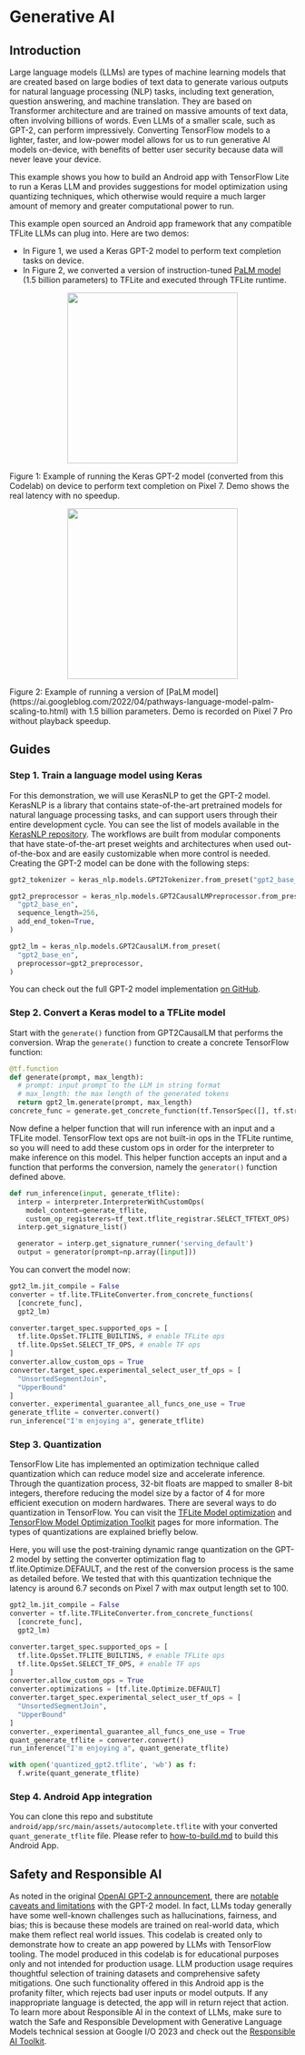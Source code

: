 # Generative AI

## Introduction
Large language models (LLMs) are types of machine learning models that are created based on large bodies of text data to generate various outputs for natural language processing (NLP) tasks, including text generation, question answering, and machine translation. They are based on Transformer architecture and are trained on massive amounts of text data, often involving billions of words. Even LLMs of a smaller scale, such as GPT-2, can perform impressively. Converting TensorFlow models to a lighter, faster, and low-power model allows for us to run generative AI models on-device, with benefits of better user security because data will never leave your device.

 This example shows you how to build an Android app with TensorFlow Lite to run a Keras  LLM  and provides suggestions for model optimization using quantizing techniques, which otherwise would require a much larger amount of memory and greater computational power to run.

This example open sourced an Android app framework that any compatible TFLite LLMs can plug into. Here are two demos: 
* In Figure 1, we used a Keras GPT-2 model to perform text completion tasks on device. 
* In Figure 2, we converted a version of instruction-tuned [PaLM model](https://ai.googleblog.com/2022/04/pathways-language-model-palm-scaling-to.html) (1.5 billion parameters) to TFLite and executed through TFLite runtime. 

<p align="center">
  <img src="figures/autocomplete_fig1.gif" width="300">
</p>
Figure 1: Example of running the Keras GPT-2 model (converted from this Codelab) on device to perform text completion on Pixel 7. Demo shows the real latency with no speedup.
<p align="center">
  <img src="figures/auto_complete_2.gif" width="300">
</p>
Figure 2: Example of running a version of [PaLM model](https://ai.googleblog.com/2022/04/pathways-language-model-palm-scaling-to.html) with 1.5 billion parameters. Demo is recorded on Pixel 7 Pro without playback speedup.




## Guides
### Step 1. Train a language model using Keras

For this demonstration, we will use KerasNLP to get the GPT-2 model. KerasNLP is a library that contains state-of-the-art pretrained models for natural language processing tasks, and can support users through their entire development cycle. You can see the list of models available in the [KerasNLP repository](https://github.com/keras-team/keras-nlp/tree/master/keras_nlp/models). The workflows are built from modular components that have state-of-the-art preset weights and architectures when used out-of-the-box and are easily customizable when more control is needed. Creating the GPT-2 model can be done with the following steps:

```python
gpt2_tokenizer = keras_nlp.models.GPT2Tokenizer.from_preset("gpt2_base_en")

gpt2_preprocessor = keras_nlp.models.GPT2CausalLMPreprocessor.from_preset(
  "gpt2_base_en",
  sequence_length=256,
  add_end_token=True,
)

gpt2_lm = keras_nlp.models.GPT2CausalLM.from_preset(
  "gpt2_base_en", 
  preprocessor=gpt2_preprocessor,
)
```

You can check out the full GPT-2 model implementation [on GitHub](https://github.com/keras-team/keras-nlp/tree/master/keras_nlp/models/gpt2).


### Step 2. Convert a Keras model to a TFLite model

Start with the `generate()` function from GPT2CausalLM that performs the conversion. Wrap the `generate()` function to create a concrete TensorFlow function:

```python
@tf.function
def generate(prompt, max_length):
  # prompt: input prompt to the LLM in string format
  # max_length: the max length of the generated tokens 
  return gpt2_lm.generate(prompt, max_length)
concrete_func = generate.get_concrete_function(tf.TensorSpec([], tf.string), 100)
```

Now define a helper function that will run inference with an input and a TFLite model. TensorFlow text ops are not built-in ops in the TFLite runtime, so you will need to add these custom ops in order for the interpreter to make inference on this model. This helper function accepts an input and a function that performs the conversion, namely the `generator()` function defined above. 

```python
def run_inference(input, generate_tflite):
  interp = interpreter.InterpreterWithCustomOps(
    model_content=generate_tflite,
    custom_op_registerers=tf_text.tflite_registrar.SELECT_TFTEXT_OPS)
  interp.get_signature_list()

  generator = interp.get_signature_runner('serving_default')
  output = generator(prompt=np.array([input]))
```

You can convert the model now:

```python
gpt2_lm.jit_compile = False
converter = tf.lite.TFLiteConverter.from_concrete_functions(
  [concrete_func],
  gpt2_lm)

converter.target_spec.supported_ops = [
  tf.lite.OpsSet.TFLITE_BUILTINS, # enable TFLite ops
  tf.lite.OpsSet.SELECT_TF_OPS, # enable TF ops
]
converter.allow_custom_ops = True
converter.target_spec.experimental_select_user_tf_ops = [
  "UnsortedSegmentJoin",
  "UpperBound"
]
converter._experimental_guarantee_all_funcs_one_use = True
generate_tflite = converter.convert()
run_inference("I'm enjoying a", generate_tflite)
```

### Step 3. Quantization
TensorFlow Lite has implemented an optimization technique called quantization which can  reduce model size and accelerate inference. Through the quantization process, 32-bit floats are mapped to smaller 8-bit integers, therefore reducing the model size by a factor of 4 for more efficient execution on modern hardwares. There are several ways to do quantization in TensorFlow. You can visit the [TFLite Model optimization](https://www.tensorflow.org/lite/performance/model_optimization) and [TensorFlow Model Optimization Toolkit](https://www.tensorflow.org/model_optimization) pages for more information. The types of quantizations are explained briefly below.

Here, you will use the post-training dynamic range quantization on the GPT-2 model by setting the converter optimization flag to tf.lite.Optimize.DEFAULT, and the rest of the conversion process is the same as detailed before. We tested that with this quantization technique the latency is around 6.7 seconds on Pixel 7 with max output length set to 100.

```python
gpt2_lm.jit_compile = False
converter = tf.lite.TFLiteConverter.from_concrete_functions(
  [concrete_func],
  gpt2_lm)

converter.target_spec.supported_ops = [
  tf.lite.OpsSet.TFLITE_BUILTINS, # enable TFLite ops
  tf.lite.OpsSet.SELECT_TF_OPS, # enable TF ops
]
converter.allow_custom_ops = True
converter.optimizations = [tf.lite.Optimize.DEFAULT]
converter.target_spec.experimental_select_user_tf_ops = [
  "UnsortedSegmentJoin",
  "UpperBound"
]
converter._experimental_guarantee_all_funcs_one_use = True
quant_generate_tflite = converter.convert()
run_inference("I'm enjoying a", quant_generate_tflite)

with open('quantized_gpt2.tflite', 'wb') as f:
  f.write(quant_generate_tflite)
```



### Step 4. Android App integration

You can clone this repo and substitute `android/app/src/main/assets/autocomplete.tflite` with your converted `quant_generate_tflite` file. Please refer to [how-to-build.md](https://github.com/tensorflow/examples/blob/master/lite/examples/generative_ai/android/how-to-build.md) to build this Android App. 

## Safety and Responsible AI
As noted in the original [OpenAI GPT-2 announcement](https://openai.com/research/better-language-models), there are [notable caveats and limitations](https://github.com/openai/gpt-2#some-caveats) with the GPT-2 model. In fact, LLMs today generally have some well-known challenges such as hallucinations, fairness, and bias; this is because these models are trained on real-world data, which make them reflect real world issues.
This codelab is created only to demonstrate how to create an app powered by LLMs with TensorFlow tooling. The model produced in this codelab is for educational purposes only and not intended for production usage.
LLM production usage requires thoughtful selection of training datasets and comprehensive safety mitigations. One such functionality offered in this Android app is the profanity filter, which rejects bad user inputs or model outputs. If any inappropriate language is detected, the app will in return reject that action. To learn more about Responsible AI in the context of LLMs, make sure to watch the Safe and Responsible Development with Generative Language Models technical session at Google I/O 2023 and check out the [Responsible AI Toolkit](https://www.tensorflow.org/responsible_ai).
